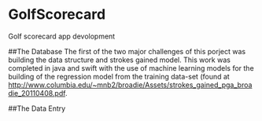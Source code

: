 # GolfScorecard
Golf scorecard app devolopment 

##The Database
The first of the two major challenges of this porject was building the data structure and strokes gained model. This work was completed in java and swift
with the use of machine learning models for the building of the regression model from the training data-set (found at http://www.columbia.edu/~mnb2/broadie/Assets/strokes_gained_pga_broadie_20110408.pdf.



##The Data Entry


